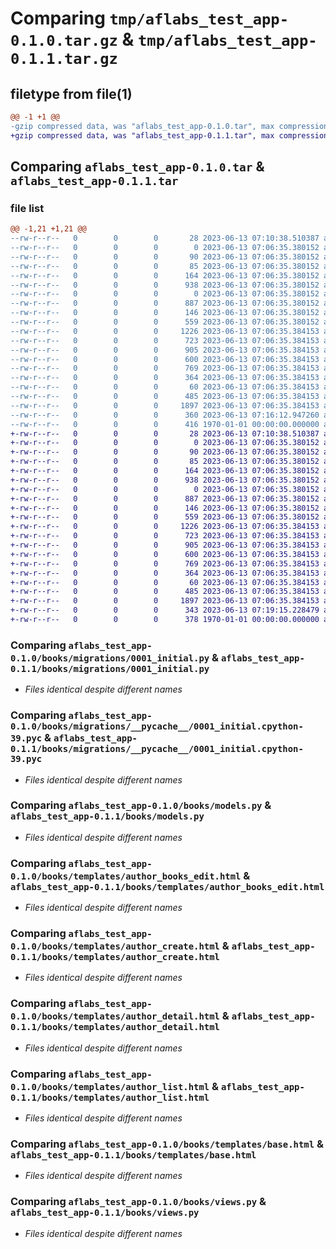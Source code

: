 # Comparing `tmp/aflabs_test_app-0.1.0.tar.gz` & `tmp/aflabs_test_app-0.1.1.tar.gz`

## filetype from file(1)

```diff
@@ -1 +1 @@
-gzip compressed data, was "aflabs_test_app-0.1.0.tar", max compression
+gzip compressed data, was "aflabs_test_app-0.1.1.tar", max compression
```

## Comparing `aflabs_test_app-0.1.0.tar` & `aflabs_test_app-0.1.1.tar`

### file list

```diff
@@ -1,21 +1,21 @@
--rw-r--r--   0        0        0       28 2023-06-13 07:10:38.510387 aflabs_test_app-0.1.0/README.md
--rw-r--r--   0        0        0        0 2023-06-13 07:06:35.380152 aflabs_test_app-0.1.0/books/__init__.py
--rw-r--r--   0        0        0       90 2023-06-13 07:06:35.380152 aflabs_test_app-0.1.0/books/admin.py
--rw-r--r--   0        0        0       85 2023-06-13 07:06:35.380152 aflabs_test_app-0.1.0/books/apps.py
--rw-r--r--   0        0        0      164 2023-06-13 07:06:35.380152 aflabs_test_app-0.1.0/books/forms.py
--rw-r--r--   0        0        0      938 2023-06-13 07:06:35.380152 aflabs_test_app-0.1.0/books/migrations/0001_initial.py
--rw-r--r--   0        0        0        0 2023-06-13 07:06:35.380152 aflabs_test_app-0.1.0/books/migrations/__init__.py
--rw-r--r--   0        0        0      887 2023-06-13 07:06:35.380152 aflabs_test_app-0.1.0/books/migrations/__pycache__/0001_initial.cpython-39.pyc
--rw-r--r--   0        0        0      146 2023-06-13 07:06:35.380152 aflabs_test_app-0.1.0/books/migrations/__pycache__/__init__.cpython-39.pyc
--rw-r--r--   0        0        0      559 2023-06-13 07:06:35.380152 aflabs_test_app-0.1.0/books/models.py
--rw-r--r--   0        0        0     1226 2023-06-13 07:06:35.384153 aflabs_test_app-0.1.0/books/templates/author_books_edit.html
--rw-r--r--   0        0        0      723 2023-06-13 07:06:35.384153 aflabs_test_app-0.1.0/books/templates/author_create.html
--rw-r--r--   0        0        0      905 2023-06-13 07:06:35.384153 aflabs_test_app-0.1.0/books/templates/author_detail.html
--rw-r--r--   0        0        0      600 2023-06-13 07:06:35.384153 aflabs_test_app-0.1.0/books/templates/author_list.html
--rw-r--r--   0        0        0      769 2023-06-13 07:06:35.384153 aflabs_test_app-0.1.0/books/templates/base.html
--rw-r--r--   0        0        0      364 2023-06-13 07:06:35.384153 aflabs_test_app-0.1.0/books/templates/home.html
--rw-r--r--   0        0        0       60 2023-06-13 07:06:35.384153 aflabs_test_app-0.1.0/books/tests.py
--rw-r--r--   0        0        0      485 2023-06-13 07:06:35.384153 aflabs_test_app-0.1.0/books/urls.py
--rw-r--r--   0        0        0     1897 2023-06-13 07:06:35.384153 aflabs_test_app-0.1.0/books/views.py
--rw-r--r--   0        0        0      360 2023-06-13 07:16:12.947260 aflabs_test_app-0.1.0/pyproject.toml
--rw-r--r--   0        0        0      416 1970-01-01 00:00:00.000000 aflabs_test_app-0.1.0/PKG-INFO
+-rw-r--r--   0        0        0       28 2023-06-13 07:10:38.510387 aflabs_test_app-0.1.1/README.md
+-rw-r--r--   0        0        0        0 2023-06-13 07:06:35.380152 aflabs_test_app-0.1.1/books/__init__.py
+-rw-r--r--   0        0        0       90 2023-06-13 07:06:35.380152 aflabs_test_app-0.1.1/books/admin.py
+-rw-r--r--   0        0        0       85 2023-06-13 07:06:35.380152 aflabs_test_app-0.1.1/books/apps.py
+-rw-r--r--   0        0        0      164 2023-06-13 07:06:35.380152 aflabs_test_app-0.1.1/books/forms.py
+-rw-r--r--   0        0        0      938 2023-06-13 07:06:35.380152 aflabs_test_app-0.1.1/books/migrations/0001_initial.py
+-rw-r--r--   0        0        0        0 2023-06-13 07:06:35.380152 aflabs_test_app-0.1.1/books/migrations/__init__.py
+-rw-r--r--   0        0        0      887 2023-06-13 07:06:35.380152 aflabs_test_app-0.1.1/books/migrations/__pycache__/0001_initial.cpython-39.pyc
+-rw-r--r--   0        0        0      146 2023-06-13 07:06:35.380152 aflabs_test_app-0.1.1/books/migrations/__pycache__/__init__.cpython-39.pyc
+-rw-r--r--   0        0        0      559 2023-06-13 07:06:35.380152 aflabs_test_app-0.1.1/books/models.py
+-rw-r--r--   0        0        0     1226 2023-06-13 07:06:35.384153 aflabs_test_app-0.1.1/books/templates/author_books_edit.html
+-rw-r--r--   0        0        0      723 2023-06-13 07:06:35.384153 aflabs_test_app-0.1.1/books/templates/author_create.html
+-rw-r--r--   0        0        0      905 2023-06-13 07:06:35.384153 aflabs_test_app-0.1.1/books/templates/author_detail.html
+-rw-r--r--   0        0        0      600 2023-06-13 07:06:35.384153 aflabs_test_app-0.1.1/books/templates/author_list.html
+-rw-r--r--   0        0        0      769 2023-06-13 07:06:35.384153 aflabs_test_app-0.1.1/books/templates/base.html
+-rw-r--r--   0        0        0      364 2023-06-13 07:06:35.384153 aflabs_test_app-0.1.1/books/templates/home.html
+-rw-r--r--   0        0        0       60 2023-06-13 07:06:35.384153 aflabs_test_app-0.1.1/books/tests.py
+-rw-r--r--   0        0        0      485 2023-06-13 07:06:35.384153 aflabs_test_app-0.1.1/books/urls.py
+-rw-r--r--   0        0        0     1897 2023-06-13 07:06:35.384153 aflabs_test_app-0.1.1/books/views.py
+-rw-r--r--   0        0        0      343 2023-06-13 07:19:15.228479 aflabs_test_app-0.1.1/pyproject.toml
+-rw-r--r--   0        0        0      378 1970-01-01 00:00:00.000000 aflabs_test_app-0.1.1/PKG-INFO
```

### Comparing `aflabs_test_app-0.1.0/books/migrations/0001_initial.py` & `aflabs_test_app-0.1.1/books/migrations/0001_initial.py`

 * *Files identical despite different names*

### Comparing `aflabs_test_app-0.1.0/books/migrations/__pycache__/0001_initial.cpython-39.pyc` & `aflabs_test_app-0.1.1/books/migrations/__pycache__/0001_initial.cpython-39.pyc`

 * *Files identical despite different names*

### Comparing `aflabs_test_app-0.1.0/books/models.py` & `aflabs_test_app-0.1.1/books/models.py`

 * *Files identical despite different names*

### Comparing `aflabs_test_app-0.1.0/books/templates/author_books_edit.html` & `aflabs_test_app-0.1.1/books/templates/author_books_edit.html`

 * *Files identical despite different names*

### Comparing `aflabs_test_app-0.1.0/books/templates/author_create.html` & `aflabs_test_app-0.1.1/books/templates/author_create.html`

 * *Files identical despite different names*

### Comparing `aflabs_test_app-0.1.0/books/templates/author_detail.html` & `aflabs_test_app-0.1.1/books/templates/author_detail.html`

 * *Files identical despite different names*

### Comparing `aflabs_test_app-0.1.0/books/templates/author_list.html` & `aflabs_test_app-0.1.1/books/templates/author_list.html`

 * *Files identical despite different names*

### Comparing `aflabs_test_app-0.1.0/books/templates/base.html` & `aflabs_test_app-0.1.1/books/templates/base.html`

 * *Files identical despite different names*

### Comparing `aflabs_test_app-0.1.0/books/views.py` & `aflabs_test_app-0.1.1/books/views.py`

 * *Files identical despite different names*

